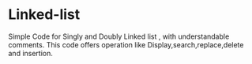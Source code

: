 # Linked-list
Simple Code for Singly and Doubly Linked list , with understandable comments.
This code offers operation like Display,search,replace,delete and insertion.
